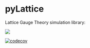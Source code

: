 # pyLattice
Lattice Gauge Theory simulation library: 

![](https://github.com/pretidav/pyLattice/actions/workflows/testonbuild.yml/badge.svg)

[![codecov](https://codecov.io/gh/pretidav/pyLattice/branch/parallel/graph/badge.svg?token=KWS8S8BH3T)](https://codecov.io/gh/pretidav/pyLattice)